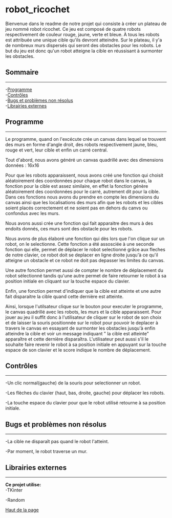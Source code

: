 # robot_ricochet

Bienvenue dans le readme de notre projet qui consiste à créer un plateau de jeu nommé robot ricochet.
Ce jeu est composé de quatre robots respectivement de couleur rouge, jaune, verte et bleue. 
À tous les robots est attribuée une unique cible qu'ils devront atteindre.
Sur le plateau, il y'a de nombreux murs dispersés qui seront des obstacles pour les robots.
Le but du jeu est donc qu'un robot atteigne la cible en réussisant à surmonter les obstacles.

## <h2 id="top">Sommaire</h2>
---
-[Programme](#programme)  
-[Contrôles](#controles)  
-[Bugs et problèmes non résolus](#bugs)  
-[Librairies externes](#libs)

## <h2 id="programme">Programme</h2>
---
Le programme, quand on l'excécute crée un canvas dans lequel se trouvent des murs en forme d'angle droit, des robots respectivement jaune, bleu, rouge et vert, leur cible et enfin un carré central. 

Tout d'abord, nous avons généré un canvas quadrillé avec des dimensions données : 16x16

Pour que les robots apparaissent, nous avons créé une fonction qui choisit aléatoirement des coordonnées pour chaque robot dans le canvas, la fonction pour la cible est assez similaire, en effet la fonction génère aléatoirement des coordonnées pour le carré, autrement dit pour la cible. Dans ces fonctions nous avons du prendre en compte les dimensions du canvas ainsi que les localisations des murs afin que les robots et les cibles soient placés correctement et ne soient pas en dehors du canvs ou confondus avec les murs.

Nous avons aussi crée une fonction qui fait apparaitre des murs à des endoits donnés, ces murs sont des obstacle pour les robots. 

Nous avons de plus élaboré une fonction qui dès lors que l'on clique sur un robot, on le selectionne. Cette fonction a été assosciée à une seconde fonction qui elle, permet de déplacer le robot selectionné grâce aux fleches de notre clavier, ce robot doit se deplacer en ligne droite jusqu'à ce qu'il atteigne un obstacle et ce robot ne doit pas depasser les limites du canvas. 

Une autre fonction permet aussi de compter le nombre de déplacement du robot sélectionné tandis qu'une autre permet de faire retourner le robot à sa position initiale en cliquant sur la touche espace du clavier.

Enfin, une fonction permet d'indiquer que la cible est atteinte et une autre fait disparaitre la cible quand cette dernière est atteinte. 

Ainsi, lorsque l'utilsateur clique sur le bouton pour executer le programme, le canvas quadrillé avec les robots, les murs et la cible apparaissent. Pour jouer au jeu il suffit donc à l'utilisateur de cliquer sur le robot de son choix et de laisser la souris positionnée sur le robot pour pouvoir le deplacer à travers le canvas en essayant de surmonter les obstacles jusqu'à enfin atteindre la cible et voir un message indiquant " la cible est atteinte" apparaître et cette dernière disparaîtra. L'utilisateur peut aussi s'il le souhaite faire revenir le robot à sa position initiale en appuyant sur la touche espace de son clavier et le score indique le nombre de déplacement.

## <h2 id="controles">Contrôles</h2>
---
-Un clic normal(gauche) de la souris pour selectionner un robot.

-Les flèches du clavier (haut, bas, droite, gauche) pour déplacer les robots.

-La touche espace du clavier pour que le robot utilisé retourne à sa position initiale.

## <h2 id="bugs">Bugs et problèmes non résolus</h2>
---
-La cible ne disparaît pas quand le robot l'atteint.

-Par moment, le robot traverse un mur.

## <h2 id="libs">Librairies externes</h2>
---
**Ce projet utilise:**  
-TKinter

-Random

[Haut de la page](#top)
